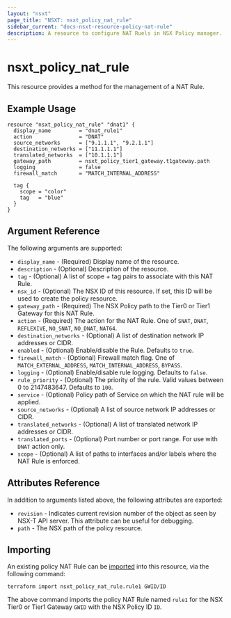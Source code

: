 ```yaml
---
layout: "nsxt"
page_title: "NSXT: nsxt_policy_nat_rule"
sidebar_current: "docs-nsxt-resource-policy-nat-rule"
description: A resource to configure NAT Ruels in NSX Policy manager.
---
```


# nsxt_policy_nat_rule

This resource provides a method for the management of a NAT Rule.

## Example Usage

```hcl
resource "nsxt_policy_nat_rule" "dnat1" {
  display_name         = "dnat_rule1"
  action               = "DNAT"
  source_networks      = ["9.1.1.1", "9.2.1.1"]
  destination_networks = ["11.1.1.1"]
  translated_networks  = ["10.1.1.1"]
  gateway_path         = nsxt_policy_tier1_gateway.t1gateway.path
  logging              = false
  firewall_match       = "MATCH_INTERNAL_ADDRESS"

  tag {
    scope = "color"
    tag   = "blue"
  }
}
```

## Argument Reference

The following arguments are supported:

* `display_name` - (Required) Display name of the resource.
* `description` - (Optional) Description of the resource.
* `tag` - (Optional) A list of scope + tag pairs to associate with this NAT Rule.
* `nsx_id` - (Optional) The NSX ID of this resource. If set, this ID will be used to create the policy resource.
* `gateway_path` - (Required) The NSX Policy path to the Tier0 or Tier1 Gateway for this NAT Rule.
* `action` - (Required) The action for the NAT Rule. One of `SNAT`, `DNAT`, `REFLEXIVE`, `NO_SNAT`, `NO_DNAT`, `NAT64`.
* `destination_networks` - (Optional) A list of destination network IP addresses or CIDR.
* `enabled` - (Optional) Enable/disable the Rule. Defaults to `true`.
* `firewall_match` - (Optional) Firewall match flag. One of `MATCH_EXTERNAL_ADDRESS`, `MATCH_INTERNAL_ADDRESS`, `BYPASS`.
* `logging` - (Optional) Enable/disable rule logging. Defaults to `false`.
* `rule_priority` - (Optional) The priority of the rule. Valid values between 0 to 2147483647. Defaults to `100`.
* `service` - (Optional) Policy path of Service on which the NAT rule will be applied.
* `source_networks` - (Optional) A list of source network IP addresses or CIDR.
* `translated_networks` - (Optional) A list of translated network IP addresses or CIDR.
* `translated_ports` - (Optional) Port number or port range. For use with `DNAT` action only.
* `scope` - (Optional) A list of paths to interfaces and/or labels where the NAT Rule is enforced.

## Attributes Reference

In addition to arguments listed above, the following attributes are exported:

* `revision` - Indicates current revision number of the object as seen by NSX-T API server. This attribute can be useful for debugging.
* `path` - The NSX path of the policy resource.

## Importing

An existing policy NAT Rule can be [imported][docs-import] into this resource, via the following command:

[docs-import]: /docs/import/index.html

```
terraform import nsxt_policy_nat_rule.rule1 GWID/ID
```

The above command imports the policy NAT Rule named `rule1` for the NSX Tier0 or Tier1 Gateway `GWID` with the NSX Policy ID `ID`.
